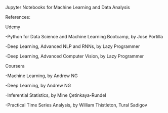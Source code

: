 
Jupyter Notebooks for Machine Learning and Data Analysis


References:


Udemy

-Python for Data Science and Machine Learning Bootcamp, by Jose Portilla

-Deep Learning, Advanced NLP and RNNs, by Lazy Programmer

-Deep Learning, Advanced Computer Vision, by Lazy Programmer



Coursera

-Machine Learning, by Andrew NG

-Deep Learning, by Andrew NG

-Inferential Statistics, by Mine Çetinkaya-Rundel
  
-Practical Time Series Analysis, by William Thistleton, Tural Sadigov
